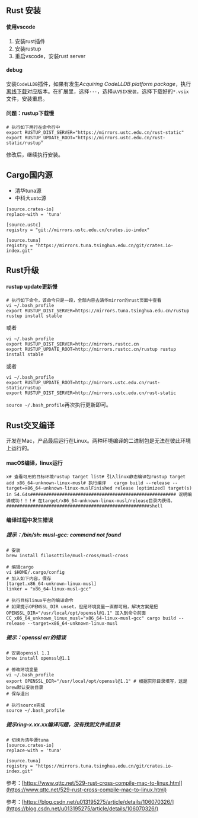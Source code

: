 ## Rust 安装

#### 使用vscode

1. 安装rust插件
2. 安装rustup
3. 重启vscode，安装rust server

#### debug

安装`CodeLLDB`插件，如果有发生*Acquiring CodeLLDB platform package*，执行[离线下载](https://github.com/vadimcn/vscode-lldb/releases/)对应版本。在扩展里，选择`···`，选择`从VSIX安装`，选择下载好的`*.vsix`文件，安装重启。

#### 问题：rustup下载慢

```shell
# 执行如下两行在命令行中
export RUSTUP_DIST_SERVER="https://mirrors.ustc.edu.cn/rust-static"
export RUSTUP_UPDATE_ROOT="https://mirrors.ustc.edu.cn/rust-static/rustup"
```

修改后，继续执行安装。

## Cargo国内源

- 清华tuna源
- 中科大ustc源

```shell
[source.crates-io]
replace-with = 'tuna'

[source.ustc]
registry = "git://mirrors.ustc.edu.cn/crates.io-index"

[source.tuna]
registry = "https://mirrors.tuna.tsinghua.edu.cn/git/crates.io-index.git"
```



## Rust升级

#### rustup update更新慢

```shell
# 执行如下命令，该命令只是一段，全部内容去清华mirror的rust页面中查看
vi ~/.bash_profile
export RUSTUP_DIST_SERVER=https://mirrors.tuna.tsinghua.edu.cn/rustup rustup install stable
```

或者

```shell
vi ~/.bash_profile
export RUSTUP_DIST_SERVER=http://mirrors.rustcc.cn
export RUSTUP_UPDATE_ROOT=http://mirrors.rustcc.cn/rustup rustup install stable
```

或者

```shell
vi ~/.bash_profile
export RUSTUP_UPDATE_ROOT=http://mirrors.ustc.edu.cn/rust-static/rustup
export RUSTUP_DIST_SERVER=http://mirrors.ustc.edu.cn/rust-static
```

`source ~/.bash_profile`再次执行更新即可。

## Rust交叉编译

开发在Mac，产品最后运行在Linux。两种环境编译的二进制包是无法在彼此环境上运行的。

#### macOS编译，linux运行

```shell
x# 查看可用的目标环境rustup target list# 引入linux静态编译包rustup target add x86_64-unknown-linux-musl# 执行编译	cargo build --release --target=x86_64-unknown-linux-muslFinished release [optimized] target(s) in 54.64s####################################################### 说明编译成功！！！# 在target/x86_64-unknown-linux-musl/release目录内获得。######################################################shell
```

#### 编译过程中发生错误

##### 提示：/bin/sh: musl-gcc: command not found

```shell
# 安装
brew install filosottile/musl-cross/musl-cross

# 编辑cargo
vi $HOME/.cargo/config
# 加入如下内容，保存
[target.x86_64-unknown-linux-musl]
linker = "x86_64-linux-musl-gcc"

# 执行目标linux平台的编译命令
# 如果提示OPENSSL_DIR unset，但是环境变量一直都可用，解决方案是把OPENSSL_DIR="/usr/local/opt/openssl@1.1" 加入到命令前面
CC_x86_64_unknown_linux_musl="x86_64-linux-musl-gcc" cargo build --release --target=x86_64-unknown-linux-musl
```

##### 提示：openssl err的错误

```shell
# 安装openssl 1.1
brew install openssl@1.1

# 修改环境变量
vi ~/.bash_profile
export OPENSSL_DIR="/usr/local/opt/openssl@1.1" # 根据实际目录填写，这是brew默认安装目录
# 保存退出

# 执行source完成
source ~/.bash_profile
```

##### 提示ring-x.xx.xx编译问题，没有找到文件或目录

```shell
# 切换为清华源tuna
[source.crates-io]
replace-with = 'tuna'

[source.tuna]
registry = "https://mirrors.tuna.tsinghua.edu.cn/git/crates.io-index.git"
```

参考：[https://www.qttc.net/529-rust-cross-compile-mac-to-linux.html](https://www.qttc.net/529-rust-cross-compile-mac-to-linux.html)

参考：[https://blog.csdn.net/u013195275/article/details/106070326/](https://blog.csdn.net/u013195275/article/details/106070326/)

